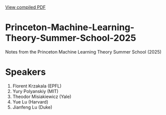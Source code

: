 [View compiled PDF](https://clarkmiyamoto.github.io/Princeton-Machine-Learning-Theory-Summer-School-2025/main.pdf)


# Princeton-Machine-Learning-Theory-Summer-School-2025
Notes from the Princeton Machine Learning Theory Summer School (2025)

# Speakers
1. Florent Krzakala (EPFL)
2. Yury Polyanskiy (MIT)
3. Theodor Misiakiewicz (Yale)
4. Yue Lu (Harvard)
5. Jianfeng Lu (Duke) 
